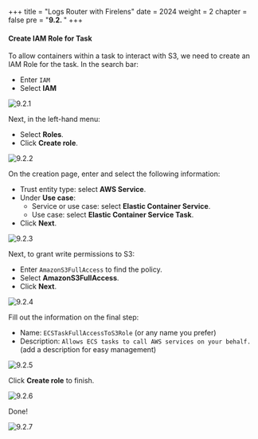 +++
title = "Logs Router with Firelens"
date = 2024
weight = 2
chapter = false
pre = "<b>9.2. </b>"
+++

#### Create IAM Role for Task

To allow containers within a task to interact with S3, we need to create an IAM Role for the task. In the search bar:

- Enter `IAM`
- Select **IAM**

![9.2.1](/images/9-logs-router-with-firelens/9.2.1.png)

Next, in the left-hand menu:

- Select **Roles**.
- Click **Create role**.

![9.2.2](/images/9-logs-router-with-firelens/9.2.2.png)

On the creation page, enter and select the following information:

- Trust entity type: select **AWS Service**.
- Under **Use case**:
  - Service or use case: select **Elastic Container Service**.
  - Use case: select **Elastic Container Service Task**.
- Click **Next**.

![9.2.3](/images/9-logs-router-with-firelens/9.2.3.png)

Next, to grant write permissions to S3:

- Enter `AmazonS3FullAccess` to find the policy.
- Select **AmazonS3FullAccess**.
- Click **Next**.

![9.2.4](/images/9-logs-router-with-firelens/9.2.4.png)

Fill out the information on the final step:

- Name: `ECSTaskFullAccessToS3Role` (or any name you prefer)
- Description: `Allows ECS tasks to call AWS services on your behalf.` (add a description for easy management)

![9.2.5](/images/9-logs-router-with-firelens/9.2.5.png)

Click **Create role** to finish.

![9.2.6](/images/9-logs-router-with-firelens/9.2.6.png)

Done!

![9.2.7](/images/9-logs-router-with-firelens/9.2.7.png)
